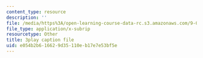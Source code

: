 ```yaml
---
content_type: resource
description: ''
file: /media/https%3A/open-learning-course-data-rc.s3.amazonaws.com/9-00sc-introduction-to-psychology-fall-2011/e054b2b616629d35110eb17e7e53bf5e_Qw4SkvZ03cc.srt
file_type: application/x-subrip
resourcetype: Other
title: 3play caption file
uid: e054b2b6-1662-9d35-110e-b17e7e53bf5e
---
```

